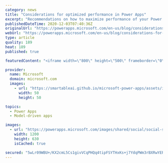 ```yaml
---
category: news
title: "Considerations for optimized performance in Power Apps"
excerpt: "Recommendations on how to maximize performance of your Power Apps "
publishedDateTime: 2020-12-03T07:40:36Z
originalUrl: "https://powerapps.microsoft.com/en-us/blog/considerations-for-optimized-performance-in-power-apps/"
webUrl: "https://powerapps.microsoft.com/en-us/blog/considerations-for-optimized-performance-in-power-apps/"
type: article
quality: 189
heat: 189
published: true

featuredContent: "<iframe width=\"800\" height=\"500\" frameborder=\"0\" src=\"https://www.youtube.com/embed/jcKoqC9Vfmo\" allow=\"accelerometer; autoplay; encrypted-media; gyroscope; picture-in-picture\" allowfullscreen></iframe>"

provider:
  name: Microsoft
  domain: microsoft.com
  images:
    - url: "https://smartableai.github.io/microsoft-power-apps/assets/images/organizations/microsoft.com-50x50.jpg"
      width: 50
      height: 50

topics:
  - Power Apps
  - Model-driven apps

images:
  - url: "https://powerapps.microsoft.com/images/shared/social/social-share-post-ignite.png"
    width: 1200
    height: 630
    isCached: true

secured: "5wLr09WBU+/KX2cmL5Cs1givVCqPHQq4tipFSYTHxKs+j7YdqPWm3rBXRwYERx6I/BWL0qWZWnusah3zNxY9/DayE4qR8490URR7NyaPwO8hCYXM4+pP6YPcEw+L4atTeQlFjKMUmMjrzxH9LtiJ+x30Zr0k7ZS+Sks9ISGgbrYE5vT9pxDp+BS7LFF33eoL+HO++iLZOQ30fUOh4V7LqzZtDmRk1Ci+N3fxh2dXxhmpYligvz8jXtiv5cEK00KwMao5LTQe6Rhwa/ij8Ioj1d/V8du7seP+zHVO1jdIXLhbfrVWymwyD2+pCzTiBRAf0OB7qNhkvyyj5YR0KJ3svgA1tn8Anmehy45k9geHkYrfElQEBGl9Q5o3zJ/fYfTBaLO5Mh/Fna9fpeVcrUxVWyvT0XAFWk7XFVNq0A6+gBZ4IrP+4ix5pK3Bie8rNwL3;gNLOhNr5hz2DHGTw2SG7XQ=="
---
```


